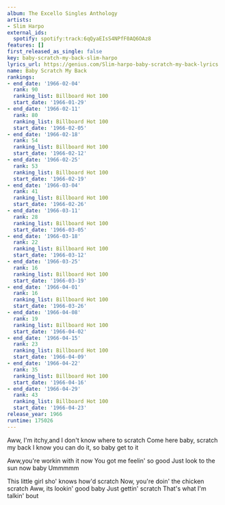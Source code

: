 ```yaml
---
album: The Excello Singles Anthology
artists:
- Slim Harpo
external_ids:
  spotify: spotify:track:6qQyaEIsS4NPfF0AQ6OAz8
features: []
first_released_as_single: false
key: baby-scratch-my-back-slim-harpo
lyrics_url: https://genius.com/Slim-harpo-baby-scratch-my-back-lyrics
name: Baby Scratch My Back
rankings:
- end_date: '1966-02-04'
  rank: 90
  ranking_list: Billboard Hot 100
  start_date: '1966-01-29'
- end_date: '1966-02-11'
  rank: 80
  ranking_list: Billboard Hot 100
  start_date: '1966-02-05'
- end_date: '1966-02-18'
  rank: 54
  ranking_list: Billboard Hot 100
  start_date: '1966-02-12'
- end_date: '1966-02-25'
  rank: 53
  ranking_list: Billboard Hot 100
  start_date: '1966-02-19'
- end_date: '1966-03-04'
  rank: 41
  ranking_list: Billboard Hot 100
  start_date: '1966-02-26'
- end_date: '1966-03-11'
  rank: 28
  ranking_list: Billboard Hot 100
  start_date: '1966-03-05'
- end_date: '1966-03-18'
  rank: 22
  ranking_list: Billboard Hot 100
  start_date: '1966-03-12'
- end_date: '1966-03-25'
  rank: 16
  ranking_list: Billboard Hot 100
  start_date: '1966-03-19'
- end_date: '1966-04-01'
  rank: 16
  ranking_list: Billboard Hot 100
  start_date: '1966-03-26'
- end_date: '1966-04-08'
  rank: 19
  ranking_list: Billboard Hot 100
  start_date: '1966-04-02'
- end_date: '1966-04-15'
  rank: 23
  ranking_list: Billboard Hot 100
  start_date: '1966-04-09'
- end_date: '1966-04-22'
  rank: 35
  ranking_list: Billboard Hot 100
  start_date: '1966-04-16'
- end_date: '1966-04-29'
  rank: 43
  ranking_list: Billboard Hot 100
  start_date: '1966-04-23'
release_year: 1966
runtime: 175026
---
```

Aww, I'm itchy,and I don't know where to scratch
Come here baby, scratch my back
I know you can do it, so baby get to it

Aww,you're workin with it now
You got me feelin' so good
Just look to the sun now baby
Ummmmm

This little girl sho' knows how'd scratch
Now, you're doin' the chicken scratch
Aww, its lookin' good baby
Just gettin' scratch
That's what I'm talkin' bout
